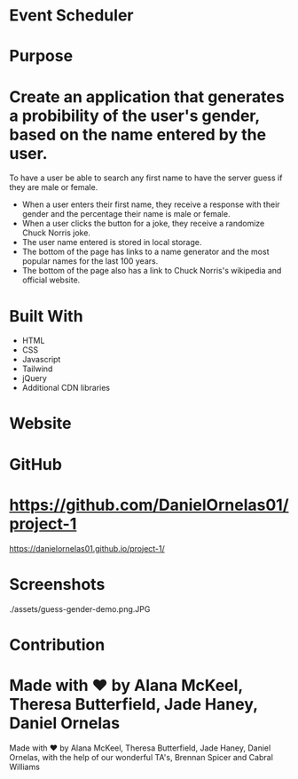 # Event Scheduler

# Purpose

Create an application that generates a probibility of the user's gender, based on the name entered by the user.
=======
To have a user be able to search any first name to have the server guess if they are male or female.
* When a user enters their first name, they receive a response with their gender and the percentage their name is male or female.
* When a user clicks the button for a joke, they receive a randomize Chuck Norris joke.
* The user name entered is stored in local storage.
* The bottom of the page has links to a name generator and the most popular names for the last 100 years.
* The bottom of the page also has a link to Chuck Norris's wikipedia and official website.


# Built With
* HTML
* CSS
* Javascript
* Tailwind
* jQuery
* Additional CDN libraries

# Website


# GitHub
https://github.com/DanielOrnelas01/project-1
=======
https://danielornelas01.github.io/project-1/




# Screenshots
./assets/guess-gender-demo.png.JPG

# Contribution

Made with ❤️ by Alana McKeel, Theresa Butterfield, Jade Haney, Daniel Ornelas
=======
Made with ❤️ by Alana McKeel, Theresa Butterfield, Jade Haney, Daniel Ornelas, with the help of our wonderful TA's, Brennan Spicer and Cabral Williams

